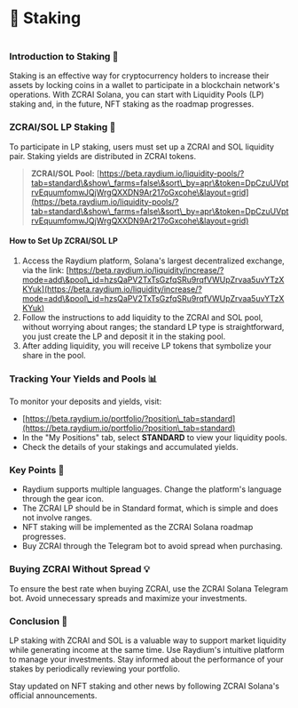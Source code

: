# 🔐 Staking

<figure><img src="../../../.gitbook/assets/Captura%20de%20Tela%202024-05-06%20a%CC%80s%2015.50.34.png" alt=""><figcaption></figcaption></figure>

### Introduction to Staking 🌱

Staking is an effective way for cryptocurrency holders to increase their assets by locking coins in a wallet to participate in a blockchain network's operations. With ZCRAI Solana, you can start with Liquidity Pools (LP) staking and, in the future, NFT staking as the roadmap progresses.

### ZCRAI/SOL LP Staking 🤝

To participate in LP staking, users must set up a ZCRAI and SOL liquidity pair. Staking yields are distributed in ZCRAI tokens.

> **ZCRAI/SOL Pool:** [https://beta.raydium.io/liquidity-pools/?tab=standard\&show\_farms=false\&sort\_by=apr\&token=DpCzuUVptrvEquumfomwJQjWrgQXXDN9Ar217oGxcohe\&layout=grid](https://beta.raydium.io/liquidity-pools/?tab=standard\&show\_farms=false\&sort\_by=apr\&token=DpCzuUVptrvEquumfomwJQjWrgQXXDN9Ar217oGxcohe\&layout=grid)

#### How to Set Up ZCRAI/SOL LP

1. Access the Raydium platform, Solana's largest decentralized exchange, via the link: [https://beta.raydium.io/liquidity/increase/?mode=add\&pool\_id=hzsQaPV2TxTsGzfqSRu9rqfVWUpZrvaa5uvYTzXKYuk](https://beta.raydium.io/liquidity/increase/?mode=add\&pool\_id=hzsQaPV2TxTsGzfqSRu9rqfVWUpZrvaa5uvYTzXKYuk)
2. Follow the instructions to add liquidity to the ZCRAI and SOL pool, without worrying about ranges; the standard LP type is straightforward, you just create the LP and deposit it in the staking pool.
3. After adding liquidity, you will receive LP tokens that symbolize your share in the pool.

### Tracking Your Yields and Pools 📊

To monitor your deposits and yields, visit:

* [https://beta.raydium.io/portfolio/?position\_tab=standard](https://beta.raydium.io/portfolio/?position\_tab=standard)
* In the "My Positions" tab, select **STANDARD** to view your liquidity pools.
* Check the details of your stakings and accumulated yields.

### Key Points 📝

* Raydium supports multiple languages. Change the platform's language through the gear icon.
* The ZCRAI LP should be in Standard format, which is simple and does not involve ranges.
* NFT staking will be implemented as the ZCRAI Solana roadmap progresses.
* Buy ZCRAI through the Telegram bot to avoid spread when purchasing.

### Buying ZCRAI Without Spread 💡

To ensure the best rate when buying ZCRAI, use the ZCRAI Solana Telegram bot. Avoid unnecessary spreads and maximize your investments.

### Conclusion 🚀

LP staking with ZCRAI and SOL is a valuable way to support market liquidity while generating income at the same time. Use Raydium's intuitive platform to manage your investments. Stay informed about the performance of your stakes by periodically reviewing your portfolio.

Stay updated on NFT staking and other news by following ZCRAI Solana's official announcements.
